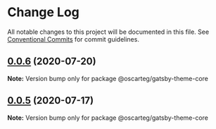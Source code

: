 # Change Log

All notable changes to this project will be documented in this file.
See [Conventional Commits](https://conventionalcommits.org) for commit guidelines.

## [0.0.6](https://github.com/oscarteg/gatsby-themes/compare/@oscarteg/gatsby-theme-core@0.0.5...@oscarteg/gatsby-theme-core@0.0.6) (2020-07-20)

**Note:** Version bump only for package @oscarteg/gatsby-theme-core

## [0.0.5](https://github.com/oscarteg/gatsby-themes/compare/@oscarteg/gatsby-theme-core@0.0.4...@oscarteg/gatsby-theme-core@0.0.5) (2020-07-17)

**Note:** Version bump only for package @oscarteg/gatsby-theme-core
